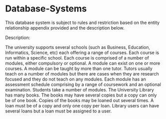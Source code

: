 # Database-Systems

This database system is subject to rules and restriction based on the entity relationship appendix provided and the description below.

Description:

The university supports several schools (such as Business, Education, Informatics, Science, etc) each
offering a range of courses.
Each course is run within a specific school.
Each course is comprised of a number of modules, either compulsory or optional.
A module can exist on one or more courses.
A module can be taught by more than one tutor. Tutors usually teach on a number of modules but
there are cases when they are research focused and they do not teach on any modules.
Each module has an assessment schedule comprising by a range of coursework and an optional
examination.
Students take a number of modules.
The University Library has many books.
The books may have several copies but a copy can only be of one book.
Copies of the books may be loaned out several times. A loan must be of a copy and only one copy per
loan.
Library users can have several loans but a loan must be assigned to a user.




